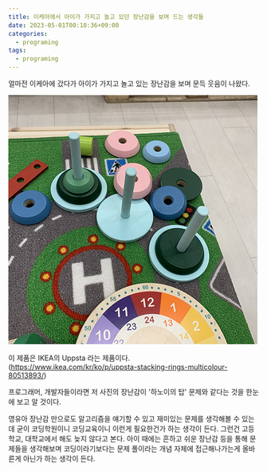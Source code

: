 ```yaml
---
title: 이케아에서 아이가 가지고 놀고 있던 장난감을 보며 드는 생각들
date: 2023-05-01T00:10:36+09:00
categories:
  - programing
tags:
  - programing
---
```


얼마전 이케아에 갔다가 아이가 가지고 놀고 있는 장난감을 보며 문득 웃음이 나왔다.

![](/assets/images/ikea_uppsta.jpg)

이 제품은 IKEA의 Uppsta 라는 제품이다. (https://www.ikea.com/kr/ko/p/uppsta-stacking-rings-multicolour-80513893/)

프로그래머, 개발자들이라면 저 사진의 장난감이 '하노이의 탑' 문제와 같다는 것을 한눈에 보고 알 것이다.

영유아 장난감 만으로도 알고리즘을 얘기할 수 있고 재미있는 문제를 생각해볼 수 있는데 굳이 코딩학원이니 코딩교육이니 이런게 필요한건가 하는 생각이 든다. 그런건 고등학교, 대학교에서 해도 늦지 않다고 본다. 아이 때에는 흔하고 쉬운 장난감 등을 통해 문제들을 생각해보며 코딩이라기보다는 문제 풀이라는 개념 자체에 접근해나가는게 올바른게 아닌가 하는 생각이 든다.